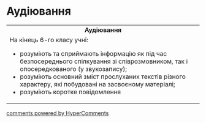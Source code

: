 <div id="hypercomments_widget" class="js-hypercomments-widget invisible"></div>

# Аудіювання

<table>
  <tr>
    <td align="center"><b>Аудіювання</b></td>
  </tr>
<td style="vertical-align:top !important;">
На кінець 6-го класу учні:
<ul>
<li>розуміють та сприймають інформацію як під час безпосереднього спілкування зі співрозмовником, так і опосередкованого (у звукозапису);</li>
<li>розуміють основний зміст прослуханих текстів різного характеру, які побудовані на засвоєному матеріалі;</li>
<li>розуміють коротке повідомлення</li>
</ul>
</td>
</table>

<div class="js-hypercomments-container">
    <a href="http://hypercomments.com" class="hc-link" title="comments widget">comments powered by HyperComments</a>
</div>